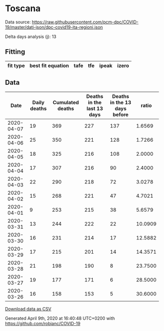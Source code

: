 # Toscana

Data source: https://raw.githubusercontent.com/pcm-dpc/COVID-19/master/dati-json/dpc-covid19-ita-regioni.json

Delta days analysis (j): 13

## Fitting 
|fit type|best fit equation|tafe|tfe|ipeak|izero|
|-------|-----|--------|------|---|---|

## Data
|Date|Daily deaths|Cumulated deaths|Deaths in the last 13 days|Deaths in the 13 days before|ratio|
|----|----------|-----------|-------|--------------------|-----|
|2020-04-07|19|369|227|137|1.6569|
|2020-04-06|25|350|221|128|1.7266|
|2020-04-05|18|325|216|108|2.0000|
|2020-04-04|17|307|216|90|2.4000|
|2020-04-03|22|290|218|72|3.0278|
|2020-04-02|15|268|221|47|4.7021|
|2020-04-01|9|253|215|38|5.6579|
|2020-03-31|13|244|222|22|10.0909|
|2020-03-30|16|231|214|17|12.5882|
|2020-03-29|17|215|201|14|14.3571|
|2020-03-28|21|198|190|8|23.7500|
|2020-03-27|19|177|171|6|28.5000|
|2020-03-26|16|158|153|5|30.6000|

[Download data as CSV](COVID-19_toscana_j13_2020-04-07.csv)

Generated April 9th, 2020 at 16:40:48 UTC+0200 with https://github.com/robianc/COVID-19
